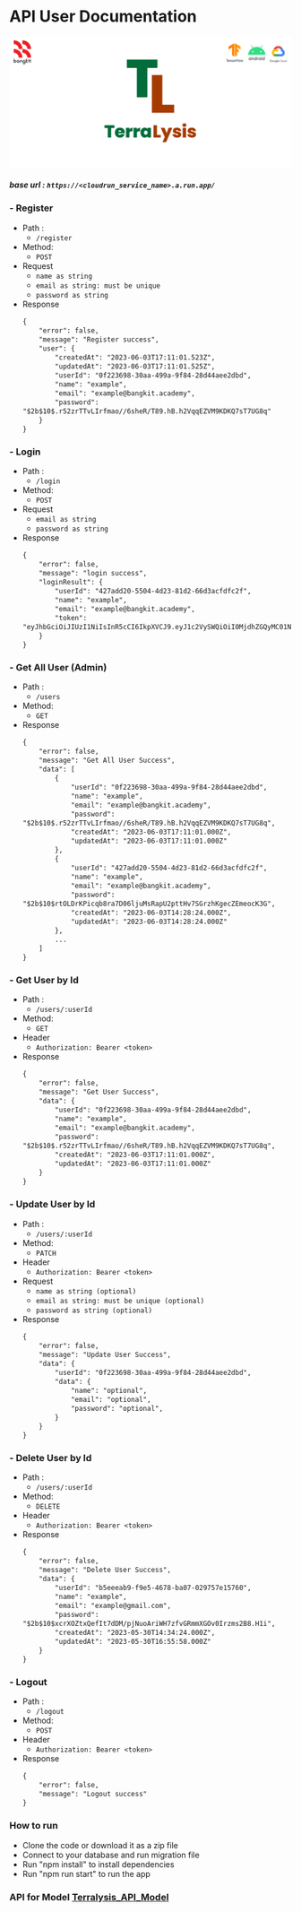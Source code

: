 # API User Documentation

![banner.](/public/images/banner1.png)

##### base url : `https://<cloudrun_service_name>.a.run.app/`
### - Register

- Path :
  - `/register`
- Method:
  - `POST`
- Request
  - `name as string`
  - `email as string: must be unique`
  - `password as string`
- Response
  ```
  {
      "error": false,
      "message": "Register success",
      "user": {
          "createdAt": "2023-06-03T17:11:01.523Z",
          "updatedAt": "2023-06-03T17:11:01.525Z",
          "userId": "0f223698-30aa-499a-9f84-28d44aee2dbd",
          "name": "example",
          "email": "example@bangkit.academy",
          "password": "$2b$10$.r52zrTTvLIrfmao//6sheR/T89.hB.h2VqqEZVM9KDKQ7sT7UG8q"
      }
  }
  ```
### - Login

- Path :
  - `/login`
- Method:
  - `POST`
- Request
  - `email as string`
  - `password as string`
- Response
  ```
  {
      "error": false,
      "message": "login success",
      "loginResult": {
          "userId": "427add20-5504-4d23-81d2-66d3acfdfc2f",
          "name": "example",
          "email": "example@bangkit.academy",
          "token": "eyJhbGciOiJIUzI1NiIsInR5cCI6IkpXVCJ9.eyJ1c2VySWQiOiI0MjdhZGQyMC01NTA0LTRkMjMtODFkMi02NmQzYWNmZGZjMmYiLCJpYXQiOjE2ODU4MDQ2OTd9.PPAwrrwhXDNjZGjzoFFkSa_rQ3RJnf6lHmaA9UW2MFQ"
      }
  }
  ```

### - Get All User (Admin)

- Path :
  - `/users`
- Method:
  - `GET`
- Response
  ```
  {
      "error": false,
      "message": "Get All User Success",
      "data": [
          {
              "userId": "0f223698-30aa-499a-9f84-28d44aee2dbd",
              "name": "example",
              "email": "example@bangkit.academy",
              "password": "$2b$10$.r52zrTTvLIrfmao//6sheR/T89.hB.h2VqqEZVM9KDKQ7sT7UG8q",
              "createdAt": "2023-06-03T17:11:01.000Z",
              "updatedAt": "2023-06-03T17:11:01.000Z"
          },
          {
              "userId": "427add20-5504-4d23-81d2-66d3acfdfc2f",
              "name": "example",
              "email": "example@bangkit.academy",
              "password": "$2b$10$rtOLDrKPicqb8ra7D06ljuMsRapU2pttHv7SGrzhKgecZEmeocK3G",
              "createdAt": "2023-06-03T14:28:24.000Z",
              "updatedAt": "2023-06-03T14:28:24.000Z"
          },
          ...
      ]
  }
  ```

### - Get User by Id

- Path :
  - `/users/:userId`
- Method:
  - `GET`
- Header
  - `Authorization: Bearer <token>`
- Response
  ```
  {
      "error": false,
      "message": "Get User Success",
      "data": {
          "userId": "0f223698-30aa-499a-9f84-28d44aee2dbd",
          "name": "example",
          "email": "example@bangkit.academy",
          "password": "$2b$10$.r52zrTTvLIrfmao//6sheR/T89.hB.h2VqqEZVM9KDKQ7sT7UG8q",
          "createdAt": "2023-06-03T17:11:01.000Z",
          "updatedAt": "2023-06-03T17:11:01.000Z"
      }
  }
  ```

### - Update User by Id

- Path :
  - `/users/:userId`
- Method:
  - `PATCH`
- Header
  - `Authorization: Bearer <token>`
- Request
  - `name as string (optional)`
  - `email as string: must be unique (optional)`
  - `password as string (optional)`
- Response
  ```
  {
      "error": false,
      "message": "Update User Success",
      "data": {
          "userId": "0f223698-30aa-499a-9f84-28d44aee2dbd",
          "data": {
              "name": "optional",
              "email": "optional",
              "password": "optional",
          }
      }
  }
  ```

### - Delete User by Id

- Path :
  - `/users/:userId`
- Method:
  - `DELETE`
- Header
  - `Authorization: Bearer <token>`
- Response
  ```
  {
      "error": false,
      "message": "Delete User Success",
      "data": {
          "userId": "b5eeeab9-f9e5-4678-ba07-029757e15760",
          "name": "example",
          "email": "example@gmail.com",
          "password": "$2b$10$xcrXOZtxQefIt7dDM/pjNuoAriWH7zfvGRmmXGOv0Irzms2B8.H1i",
          "createdAt": "2023-05-30T14:34:24.000Z",
          "updatedAt": "2023-05-30T16:55:58.000Z"
      }
  }
  ```

### - Logout

- Path :
  - `/logout`
- Method:
  - `POST`
- Header
  - `Authorization: Bearer <token>`
- Response
  ```
  {
      "error": false,
      "message": "Logout success"
  }
  ```
### How to run
- Clone the code or download it as a zip file
- Connect to your database and run migration file
- Run "npm install" to install dependencies
- Run "npm run start" to run the app
### API for Model [Terralysis_API_Model](https://github.com/muhfirdaus08/Terralysis_API_Model)
